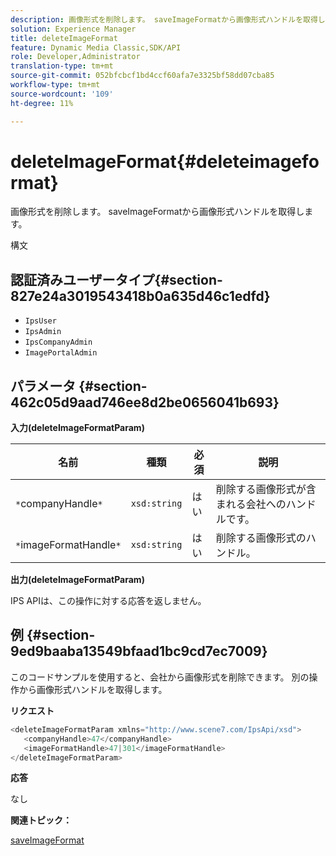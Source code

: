 ```yaml
---
description: 画像形式を削除します。 saveImageFormatから画像形式ハンドルを取得します。
solution: Experience Manager
title: deleteImageFormat
feature: Dynamic Media Classic,SDK/API
role: Developer,Administrator
translation-type: tm+mt
source-git-commit: 052bfcbcf1bd4ccf60afa7e3325bf58dd07cba85
workflow-type: tm+mt
source-wordcount: '109'
ht-degree: 11%

---
```



# deleteImageFormat{#deleteimageformat}

画像形式を削除します。 saveImageFormatから画像形式ハンドルを取得します。

構文

## 認証済みユーザータイプ{#section-827e24a3019543418b0a635d46c1edfd}

* `IpsUser`
* `IpsAdmin`
* `IpsCompanyAdmin`
* `ImagePortalAdmin`

## パラメータ {#section-462c05d9aad746ee8d2be0656041b693}

**入力(deleteImageFormatParam)**

| 名前 | 種類 | 必須 | 説明 |
|---|---|---|---|
| `*`companyHandle`*` | `xsd:string` | はい | 削除する画像形式が含まれる会社へのハンドルです。 |
| `*`imageFormatHandle`*` | `xsd:string` | はい | 削除する画像形式のハンドル。 |

**出力(deleteImageFormatParam)**

IPS APIは、この操作に対する応答を返しません。

## 例 {#section-9ed9baaba13549bfaad1bc9cd7ec7009}

このコードサンプルを使用すると、会社から画像形式を削除できます。 別の操作から画像形式ハンドルを取得します。

**リクエスト**

```java
<deleteImageFormatParam xmlns="http://www.scene7.com/IpsApi/xsd">
   <companyHandle>47</companyHandle>
   <imageFormatHandle>47|301</imageFormatHandle>
</deleteImageFormatParam>
```

**応答**

なし

**関連トピック：**

[saveImageFormat](../../../operations/c-operations-intro/c-methods/r-save-image-format.md#reference-d15c27f533ef41e38b54a539a304bd1d)
